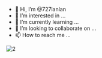 - 👋 Hi, I’m @727lanlan
- 👀 I’m interested in ...
- 🌱 I’m currently learning ...
- 💞️ I’m looking to collaborate on ...
- 📫 How to reach me ...

<!---
727lanlan/727lanlan is a ✨ special ✨ repository because its `README.md` (this file) appears on your GitHub profile.
You can click the Preview link to take a look at your changes.
--->
![2](https://user-images.githubusercontent.com/102970921/161553588-ccbbf8fd-f6cd-474f-97cd-b014c360d7a0.jpg)
